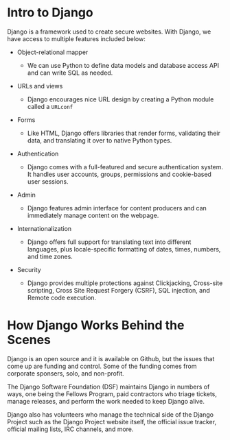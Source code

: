 # Intro to Django

Django is a framework used to create secure websites. 
With Django, we have access to multiple features included below:

- Object-relational mapper
    - We can use Python to define data models and database access API and can write SQL as needed. 

- URLs and views
    - Django encourages nice URL design by creating a Python module called a `URLconf`

- Forms
    - Like HTML, Django offers libraries that render forms, validating their data, and translating it over to native Python types.

- Authentication
    - Django comes with a full-featured and secure authentication system. It handles user accounts, groups, permissions and cookie-based user sessions.

- Admin 
    - Django features admin interface for content producers and can immediately manage content on the webpage. 

- Internationalization
    - Django offers full support for translating text into different languages, plus locale-specific formatting of dates, times, numbers, and time zones.

- Security 
    - Django provides multiple protections against Clickjacking, Cross-site scripting, Cross Site Request Forgery (CSRF), SQL injection, and Remote code execution.

# How Django Works Behind the Scenes

Django is an open source and it is available on Github, but the issues that come up are funding and control. Some of the funding comes from corporate sponsers, solo, and non-profit.

The Django Software Foundation (DSF) maintains Django in numbers of ways, one being the Fellows Program, paid contractors who triage tickets, manage releases, and perform the work needed to keep Django alive.

Django also has volunteers who manage the technical side of the Django Project such as the Django Project website itself, the official issue tracker, official mailing lists, IRC channels, and more.